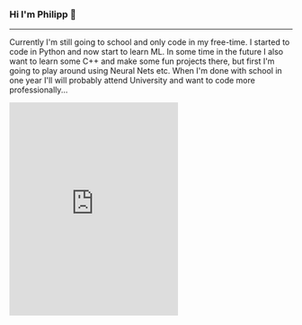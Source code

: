### Hi I'm Philipp 👋
---
Currently I'm still going to school and only code in my free-time. I started to code in Python and now start to learn ML.
In some time in the future I also want to learn some C++ and make some fun projects there, but first I'm going to play around using Neural Nets etc.
When I'm done with school in one year I'll will probably attend University and want to code more professionally...

<iframe src="https://open.spotify.com/embed/track/1UgMLFmeVyphjePcN1TNpq" width="300" height="380" frameborder="0" allowtransparency="true" allow="encrypted-media"></iframe>
